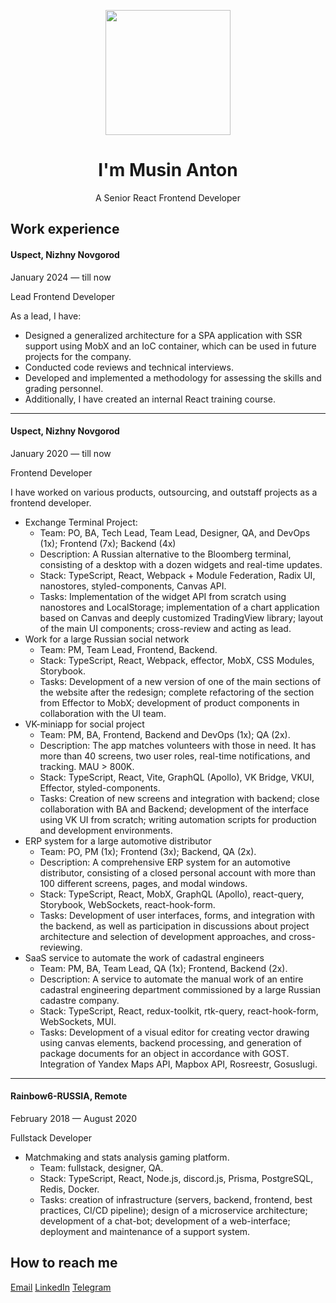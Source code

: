 <p align="center">
  <img src="https://avatars.githubusercontent.com/u/16510197?v=4" align="center" width="200px"/>
</p>
<h1 align="center"> I'm Musin Anton</h1>
<p align="center">
A Senior React Frontend Developer
</p>

## Work experience

#### Uspect, Nizhny Novgorod
January 2024 — till now

Lead Frontend Developer

As a lead, I have:
* Designed a generalized architecture for a SPA application with SSR support using MobX and an IoC container, which can be used in future projects for the company.
* Conducted code reviews and technical interviews.
* Developed and implemented a methodology for assessing the skills and grading personnel.
* Additionally, I have created an internal React training course.

---

#### Uspect, Nizhny Novgorod
January 2020 — till now

Frontend Developer

I have worked on various products, outsourcing, and outstaff projects as a frontend developer.
* Exchange Terminal Project:
  * Team: PO, BA, Tech Lead, Team Lead, Designer, QA, and DevOps (1x); Frontend (7x); Backend (4x)
  * Description: A Russian alternative to the Bloomberg terminal, consisting of a desktop with a dozen widgets and real-time updates.
  * Stack: TypeScript, React, Webpack + Module Federation, Radix UI, nanostores, styled-components, Canvas API.
  * Tasks: Implementation of the widget API from scratch using nanostores and LocalStorage; implementation of a chart application based on Canvas and deeply customized TradingView library; layout of the main UI components; cross-review and acting as lead.
* Work for a large Russian social network
  * Team: PM, Team Lead, Frontend, Backend.
  * Stack: TypeScript, React, Webpack, effector, MobX, CSS Modules, Storybook.
  * Tasks: Development of a new version of one of the main sections of the website after the redesign; complete refactoring of the section from Effector to MobX; development of product components in collaboration with the UI team.
* VK-miniapp for social project
  * Team: PM, BA, Frontend, Backend and DevOps (1x); QA (2x).
  * Description: The app matches volunteers with those in need. It has more than 40 screens, two user roles, real-time notifications, and tracking. MAU > 800K.
  * Stack: TypeScript, React, Vite, GraphQL (Apollo), VK Bridge, VKUI, Effector, styled-components.
  * Tasks: Creation of new screens and integration with backend; close collaboration with BA and Backend; development of the interface using VK UI from scratch; writing automation scripts for production and development environments.
* ERP system for a large automotive distributor
  * Team: PO, PM (1x); Frontend (3x); Backend, QA (2x).
  * Description: A comprehensive ERP system for an automotive distributor, consisting of a closed personal account with more than 100 different screens, pages, and modal windows.
  * Stack: TypeScript, React, MobX, GraphQL (Apollo), react-query, Storybook, WebSockets, react-hook-form.
  * Tasks: Development of user interfaces, forms, and integration with the backend, as well as participation in discussions about project architecture and selection of development approaches, and cross-reviewing.
* SaaS service to automate the work of cadastral engineers
  * Team: PM, BA, Team Lead, QA (1x); Frontend, Backend (2x).
  * Description: A service to automate the manual work of an entire cadastral engineering department commissioned by a large Russian cadastre company.
  * Stack: TypeScript, React, redux-toolkit, rtk-query, react-hook-form, WebSockets, MUI.
  * Tasks: Development of a visual editor for creating vector drawing using canvas elements, backend processing, and generation of package documents for an object in accordance with GOST. Integration of Yandex Maps API, Mapbox API, Rosreestr, Gosuslugi.
 
---

#### Rainbow6-RUSSIA, Remote
February 2018 — August 2020

Fullstack Developer

* Matchmaking and stats analysis gaming platform.
  * Team: fullstack, designer, QA.
  * Stack: TypeScript, React, Node.js, discord.js, Prisma, PostgreSQL, Redis, Docker.
  * Tasks: creation of infrastructure (servers, backend, frontend, best practices, CI/CD pipeline); design of a microservice architecture; development of a chat-bot; development of a web-interface; deployment and maintenance of a support system.

## How to reach me
[Email](mailto:anton@musin.dev)
[LinkedIn](https://linkedin.com/in/badcoder1337)
[Telegram](https://t.me/fazebook_x)
